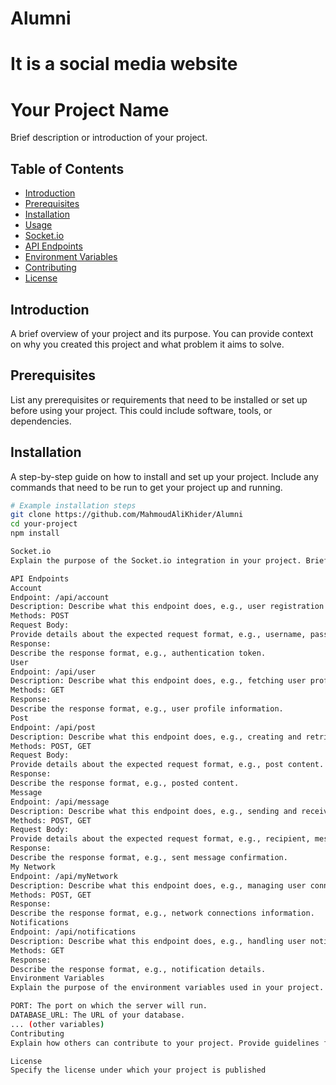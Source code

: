 # Alumni
# It is a social media website

# Your Project Name

Brief description or introduction of your project.

## Table of Contents

- [Introduction](#introduction)
- [Prerequisites](#prerequisites)
- [Installation](#installation)
- [Usage](#usage)
- [Socket.io](#socketio)
- [API Endpoints](#api-endpoints)
- [Environment Variables](#environment-variables)
- [Contributing](#contributing)
- [License](#license)

## Introduction

A brief overview of your project and its purpose. You can provide context on why you created this project and what problem it aims to solve.

## Prerequisites

List any prerequisites or requirements that need to be installed or set up before using your project. This could include software, tools, or dependencies.

## Installation

A step-by-step guide on how to install and set up your project. Include any commands that need to be run to get your project up and running.

```bash
# Example installation steps
git clone https://github.com/MahmoudAliKhider/Alumni
cd your-project
npm install

Socket.io
Explain the purpose of the Socket.io integration in your project. Briefly describe what kind of real-time functionality it enables.

API Endpoints
Account
Endpoint: /api/account
Description: Describe what this endpoint does, e.g., user registration and login.
Methods: POST
Request Body:
Provide details about the expected request format, e.g., username, password.
Response:
Describe the response format, e.g., authentication token.
User
Endpoint: /api/user
Description: Describe what this endpoint does, e.g., fetching user profiles.
Methods: GET
Response:
Describe the response format, e.g., user profile information.
Post
Endpoint: /api/post
Description: Describe what this endpoint does, e.g., creating and retrieving posts.
Methods: POST, GET
Request Body:
Provide details about the expected request format, e.g., post content.
Response:
Describe the response format, e.g., posted content.
Message
Endpoint: /api/message
Description: Describe what this endpoint does, e.g., sending and receiving messages.
Methods: POST, GET
Request Body:
Provide details about the expected request format, e.g., recipient, message content.
Response:
Describe the response format, e.g., sent message confirmation.
My Network
Endpoint: /api/myNetwork
Description: Describe what this endpoint does, e.g., managing user connections.
Methods: POST, GET
Response:
Describe the response format, e.g., network connections information.
Notifications
Endpoint: /api/notifications
Description: Describe what this endpoint does, e.g., handling user notifications.
Methods: GET
Response:
Describe the response format, e.g., notification details.
Environment Variables
Explain the purpose of the environment variables used in your project. Provide a list of required environment variables and their meanings.

PORT: The port on which the server will run.
DATABASE_URL: The URL of your database.
... (other variables)
Contributing
Explain how others can contribute to your project. Provide guidelines for submitting pull requests and any coding standards you expect contributors to follow.

License
Specify the license under which your project is published